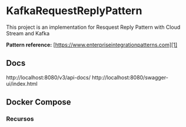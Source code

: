 # KafkaRequestReplyPattern

This project is an implementation for Resquest Reply Pattern with Cloud Stream and Kafka

**Pattern reference:** [https://www.enterpriseintegrationpatterns.com][1]

## Docs
http://localhost:8080/v3/api-docs/
http://localhost:8080/swagger-ui/index.html

## Docker Compose
### Recursos
[Mongo Express]: [2]
[Kafdrop]: [3]

[1]: https://www.enterpriseintegrationpatterns.com/patterns/messaging/RequestReply.html
[2]: http://localhost:8081/
[3]: http://localhost:9000/

